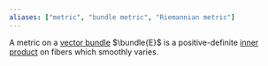 ```yaml
---
aliases: ["metric", "bundle metric", "Riemannian metric"]
---
```


A metric on a [vector bundle](vector%20bundles.md) $\bundle{E}$ is a positive-definite [inner product](inner%20product) on fibers which smoothly varies.
